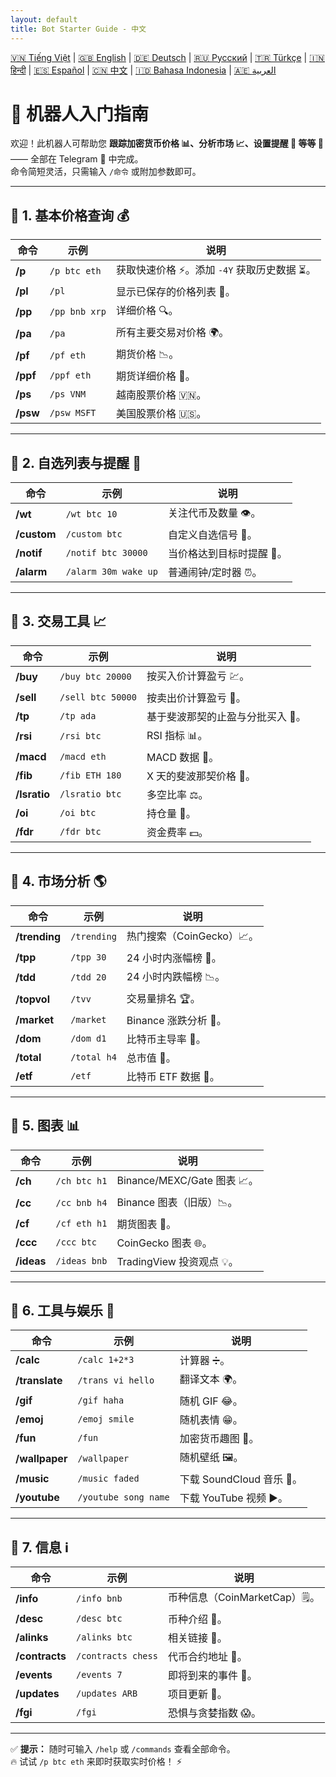 ```yaml
---
layout: default
title: Bot Starter Guide - 中文
---
```


[🇻🇳 Tiếng Việt](index_vi.md) | [🇬🇧 English](index.md) | [🇩🇪 Deutsch](index_de.md) | [🇷🇺 Русский](index_ru.md) | [🇹🇷 Türkçe](index_tr.md) | [🇮🇳 हिन्दी](index_hi.md) | [🇪🇸 Español](index_es.md) | [🇨🇳 中文](index_zh.md) | [🇮🇩 Bahasa Indonesia](index_id.md) | [🇦🇪 العربية](index_ae.md)

# 🚀 机器人入门指南

欢迎！此机器人可帮助您 **跟踪加密货币价格 📊、分析市场 📈、设置提醒 🔔 等等 🎯** —— 全部在 Telegram 💬 中完成。  
命令简短灵活，只需输入 `/命令` 或附加参数即可。  

<hr>

## 📌 1. 基本价格查询 💰

命令 | 示例 | 说明
---|---|---
**/p** | `/p btc eth` | 获取快速价格 ⚡。添加 `-4Y` 获取历史数据 ⏳。
**/pl** | `/pl` | 显示已保存的价格列表 💾。
**/pp** | `/pp bnb xrp` | 详细价格 🔍。
**/pa** | `/pa` | 所有主要交易对价格 🌍。
**/pf** | `/pf eth` | 期货价格 📉。
**/ppf** | `/ppf eth` | 期货详细价格 📄。
**/ps** | `/ps VNM` | 越南股票价格 🇻🇳。
**/psw** | `/psw MSFT` | 美国股票价格 🇺🇸。

<hr>

## 📌 2. 自选列表与提醒 👀

命令 | 示例 | 说明
---|---|---
**/wt** | `/wt btc 10` | 关注代币及数量 👁️。
**/custom** | `/custom btc` | 自定义自选信号 🎯。
**/notif** | `/notif btc 30000` | 当价格达到目标时提醒 🚨。
**/alarm** | `/alarm 30m wake up` | 普通闹钟/定时器 ⏰。

<hr>

## 📌 3. 交易工具 📈

命令 | 示例 | 说明
---|---|---
**/buy** | `/buy btc 20000` | 按买入价计算盈亏 💹。
**/sell** | `/sell btc 50000` | 按卖出价计算盈亏 💸。
**/tp** | `/tp ada` | 基于斐波那契的止盈与分批买入 🎯。
**/rsi** | `/rsi btc` | RSI 指标 📊。
**/macd** | `/macd eth` | MACD 数据 📶。
**/fib** | `/fib ETH 180` | X 天的斐波那契价格 🔢。
**/lsratio** | `/lsratio btc` | 多空比率 ⚖️。
**/oi** | `/oi btc` | 持仓量 📜。
**/fdr** | `/fdr btc` | 资金费率 💵。

<hr>

## 📌 4. 市场分析 🌎

命令 | 示例 | 说明
---|---|---
**/trending** | `/trending` | 热门搜索（CoinGecko）📈。
**/tpp** | `/tpp 30` | 24 小时内涨幅榜 🚀。
**/tdd** | `/tdd 20` | 24 小时内跌幅榜 📉。
**/topvol** | `/tvv` | 交易量排名 🏆。
**/market** | `/market` | Binance 涨跌分析 🔄。
**/dom** | `/dom d1` | 比特币主导率 👑。
**/total** | `/total h4` | 总市值 🏬。
**/etf** | `/etf` | 比特币 ETF 数据 📑。

<hr>

## 📌 5. 图表 📊

命令 | 示例 | 说明
---|---|---
**/ch** | `/ch btc h1` | Binance/MEXC/Gate 图表 📈。
**/cc** | `/cc bnb h4` | Binance 图表（旧版）📉。
**/cf** | `/cf eth h1` | 期货图表 💯。
**/ccc** | `/ccc btc` | CoinGecko 图表 🌐。
**/ideas** | `/ideas bnb` | TradingView 投资观点 💡。

<hr>

## 📌 6. 工具与娱乐 🎉

命令 | 示例 | 说明
---|---|---
**/calc** | `/calc 1+2*3` | 计算器 ➗。
**/translate** | `/trans vi hello` | 翻译文本 🌍。
**/gif** | `/gif haha` | 随机 GIF 😂。
**/emoj** | `/emoj smile` | 随机表情 😁。
**/fun** | `/fun` | 加密货币趣图 🤣。
**/wallpaper** | `/wallpaper` | 随机壁纸 🖼️。
**/music** | `/music faded` | 下载 SoundCloud 音乐 🎵。
**/youtube** | `/youtube song name` | 下载 YouTube 视频 ▶️。

<hr>

## 📌 7. 信息 ℹ️

命令 | 示例 | 说明
---|---|---
**/info** | `/info bnb` | 币种信息（CoinMarketCap）🗒️。
**/desc** | `/desc btc` | 币种介绍 📄。
**/alinks** | `/alinks btc` | 相关链接 🔗。
**/contracts** | `/contracts chess` | 代币合约地址 📜。
**/events** | `/events 7` | 即将到来的事件 📅。
**/updates** | `/updates ARB` | 项目更新 📰。
**/fgi** | `/fgi` | 恐惧与贪婪指数 😱。

<hr>

✅ **提示：** 随时可输入 `/help` 或 `/commands` 查看全部命令。  
🔥 试试 `/p btc eth` 来即时获取实时价格！ ⚡
